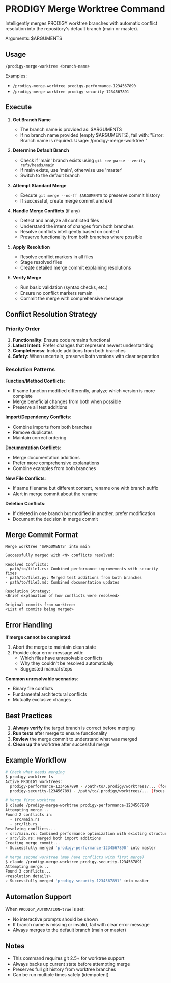 # PRODIGY Merge Worktree Command

Intelligently merges PRODIGY worktree branches with automatic conflict resolution into the repository's default branch (main or master).

Arguments: $ARGUMENTS

## Usage

```
/prodigy-merge-worktree <branch-name>
```

Examples:
- `/prodigy-merge-worktree prodigy-performance-1234567890`
- `/prodigy-merge-worktree prodigy-security-1234567891`

## Execute

1. **Get Branch Name**
   - The branch name is provided as: $ARGUMENTS
   - If no branch name provided (empty $ARGUMENTS), fail with: "Error: Branch name is required. Usage: /prodigy-merge-worktree <branch-name>"

2. **Determine Default Branch**
   - Check if 'main' branch exists using `git rev-parse --verify refs/heads/main`
   - If main exists, use 'main', otherwise use 'master'
   - Switch to the default branch

3. **Attempt Standard Merge**
   - Execute `git merge --no-ff $ARGUMENTS` to preserve commit history
   - If successful, create merge commit and exit

4. **Handle Merge Conflicts** (if any)
   - Detect and analyze all conflicted files
   - Understand the intent of changes from both branches
   - Resolve conflicts intelligently based on context
   - Preserve functionality from both branches where possible

5. **Apply Resolution**
   - Resolve conflict markers in all files
   - Stage resolved files
   - Create detailed merge commit explaining resolutions

6. **Verify Merge**
   - Run basic validation (syntax checks, etc.)
   - Ensure no conflict markers remain
   - Commit the merge with comprehensive message

## Conflict Resolution Strategy

### Priority Order
1. **Functionality**: Ensure code remains functional
2. **Latest Intent**: Prefer changes that represent newest understanding
3. **Completeness**: Include additions from both branches
4. **Safety**: When uncertain, preserve both versions with clear separation

### Resolution Patterns

**Function/Method Conflicts**:
- If same function modified differently, analyze which version is more complete
- Merge beneficial changes from both when possible
- Preserve all test additions

**Import/Dependency Conflicts**:
- Combine imports from both branches
- Remove duplicates
- Maintain correct ordering

**Documentation Conflicts**:
- Merge documentation additions
- Prefer more comprehensive explanations
- Combine examples from both branches

**New File Conflicts**:
- If same filename but different content, rename one with branch suffix
- Alert in merge commit about the rename

**Deletion Conflicts**:
- If deleted in one branch but modified in another, prefer modification
- Document the decision in merge commit

## Merge Commit Format

```
Merge worktree '$ARGUMENTS' into main

Successfully merged with <N> conflicts resolved:

Resolved Conflicts:
- path/to/file1.rs: Combined performance improvements with security fixes
- path/to/file2.py: Merged test additions from both branches
- path/to/file3.md: Combined documentation updates

Resolution Strategy:
<Brief explanation of how conflicts were resolved>

Original commits from worktree:
<List of commits being merged>
```

## Error Handling

**If merge cannot be completed**:
1. Abort the merge to maintain clean state
2. Provide clear error message with:
   - Which files have unresolvable conflicts
   - Why they couldn't be resolved automatically
   - Suggested manual steps

**Common unresolvable scenarios**:
- Binary file conflicts
- Fundamental architectural conflicts
- Mutually exclusive changes

## Best Practices

1. **Always verify** the target branch is correct before merging
2. **Run tests** after merge to ensure functionality
3. **Review** the merge commit to understand what was merged
4. **Clean up** the worktree after successful merge

## Example Workflow

```bash
# Check what needs merging
$ prodigy worktree ls
Active PRODIGY worktrees:
  prodigy-performance-1234567890 - /path/to/.prodigy/worktrees/... (focus: performance)
  prodigy-security-1234567891 - /path/to/.prodigy/worktrees/... (focus: security)

# Merge first worktree
$ claude /prodigy-merge-worktree prodigy-performance-1234567890
Attempting merge...
Found 2 conflicts in:
  - src/main.rs
  - src/lib.rs
Resolving conflicts...
✓ src/main.rs: Combined performance optimization with existing structure
✓ src/lib.rs: Merged both import additions
Creating merge commit...
✓ Successfully merged 'prodigy-performance-1234567890' into master

# Merge second worktree (may have conflicts with first merge)
$ claude /prodigy-merge-worktree prodigy-security-1234567891
Attempting merge...
Found 3 conflicts...
<resolution details>
✓ Successfully merged 'prodigy-security-1234567891' into master
```

## Automation Support

When `PRODIGY_AUTOMATION=true` is set:
- No interactive prompts should be shown
- If branch name is missing or invalid, fail with clear error message
- Always merges to the default branch (main or master)

## Notes

- This command requires git 2.5+ for worktree support
- Always backs up current state before attempting merge
- Preserves full git history from worktree branches
- Can be run multiple times safely (idempotent)